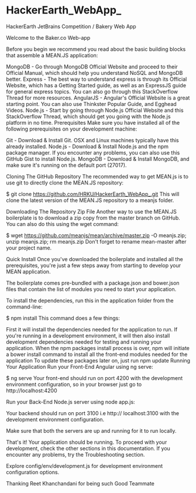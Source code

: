 # HackerEarth_WebApp_
HackerEarth JetBrains Competition / Bakery Web App

Welcome to the Baker.co Web-app 
 


Before you begin we recommend you read about the basic building blocks that assemble a MEAN.JS application:

MongoDB - Go through MongoDB Official Website and proceed to their Official Manual, which should help you understand NoSQL and MongoDB better.
Express - The best way to understand express is through its Official Website, which has a Getting Started guide, as well as an ExpressJS guide for general express topics. You can also go through this StackOverflow Thread for more resources.
AngularJS - Angular's Official Website is a great starting point. You can also use Thinkster Popular Guide, and Egghead Videos.
Node.js - Start by going through Node.js Official Website and this StackOverflow Thread, which should get you going with the Node.js platform in no time.
Prerequisites
Make sure you have installed all of the following prerequisites on your development machine:

Git - Download & Install Git. OSX and Linux machines typically have this already installed.
Node.js - Download & Install Node.js and the npm package manager. If you encounter any problems, you can also use this GitHub Gist to install Node.js.
MongoDB - Download & Install MongoDB, and make sure it's running on the default port (27017).

Cloning The GitHub Repository
The recommended way to get MEAN.js is to use git to directly clone the MEAN.JS repository:

$ git clone https://github.com/HRKU/HackerEarth_WebApp_.git
This will clone the latest version of the MEAN.JS repository to a meanjs folder.

Downloading The Repository Zip File
Another way to use the MEAN.JS boilerplate is to download a zip copy from the master branch on GitHub. You can also do this using the wget command:

$ wget https://github.com/meanjs/mean/archive/master.zip -O meanjs.zip; unzip meanjs.zip; rm meanjs.zip
Don't forget to rename mean-master after your project name.


Quick Install
Once you've downloaded the boilerplate and installed all the prerequisites, you're just a few steps away from starting to develop your MEAN application.

The boilerplate comes pre-bundled with a package.json and bower.json files that contain the list of modules you need to start your application.

To install the dependencies, run this in the application folder from the command-line:

$ npm install
This command does a few things:

First it will install the dependencies needed for the application to run.
If you're running in a development environment, it will then also install development dependencies needed for testing and running your application.
When the npm packages install process is over, npm will initiate a bower install command to install all the front-end modules needed for the application
To update these packages later on, just run npm update
Running Your Application
Run your Front-End Angular using ng serve:

$ ng serve
Your front-end should run on port 4200 with the development environment configuration, so in your browser just go to http://localhost:4200

Run your Back-End Node.js server using node app.js:

Your backend should run on port 3100 i.e http:// localhost:3100 with the development environment configuration.

Make sure that both the servers are up and running for it to run locally.

That's it! Your application should be running. To proceed with your development, check the other sections in this documentation. If you encounter any problems, try the Troubleshooting section.

Explore config/env/development.js for development environment configuration options.


Thanking Reet Khanchandani for being such Good Teammate
